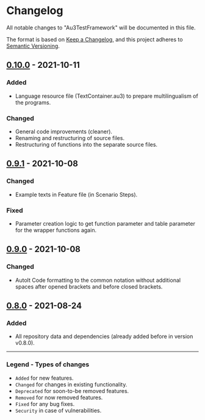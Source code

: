 # Changelog

All notable changes to "Au3TestFramework" will be documented in this file.

The format is based on [Keep a Changelog](https://keepachangelog.com/en/1.0.0/),
and this project adheres to [Semantic Versioning](https://semver.org/spec/v2.0.0.html).

## [0.10.0] - 2021-10-11

### Added

- Language resource file (TextContainer.au3) to prepare multilingualism of the programs.

### Changed

- General code improvements (cleaner).
- Renaming and restructuring of source files.
- Restructuring of functions into the separate source files.

## [0.9.1] - 2021-10-08

### Changed

- Example texts in Feature file (in Scenario Steps).

### Fixed

- Parameter creation logic to get function parameter and table parameter for the wrapper functions again.

## [0.9.0] - 2021-10-08

### Changed

- AutoIt Code formatting to the common notation without additional spaces after opened brackets and before closed brackets.

## [0.8.0] - 2021-08-24

### Added

- All repository data and dependencies (already added before in version v0.8.0).

[0.10.0]: https://github.com/Sven-Seyfert/Au3TestFramework/compare/v0.9.1...v0.10.0
[0.9.1]: https://github.com/Sven-Seyfert/Au3TestFramework/compare/v0.9.0...v0.9.1
[0.9.0]: https://github.com/Sven-Seyfert/Au3TestFramework/compare/v0.8.0...v0.9.0
[0.8.0]: https://github.com/Sven-Seyfert/Au3TestFramework/releases/tag/v0.8.0

---

### Legend - Types of changes
- `Added` for new features.
- `Changed` for changes in existing functionality.
- `Deprecated` for soon-to-be removed features.
- `Removed` for now removed features.
- `Fixed` for any bug fixes.
- `Security` in case of vulnerabilities.
